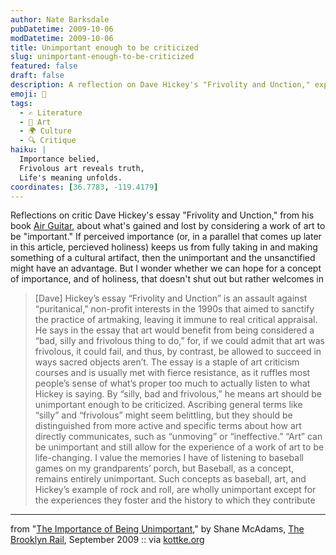 ```yaml
---
author: Nate Barksdale
pubDatetime: 2009-10-06
modDatetime: 2009-10-06
title: Unimportant enough to be criticized
slug: unimportant-enough-to-be-criticized
featured: false
draft: false
description: A reflection on Dave Hickey's "Frivolity and Unction," exploring the idea that the perceived importance of art can hinder genuine appreciation and critique.
emoji: 🎨
tags:
  - ✍️ Literature
  - 🎨 Art
  - 🌍 Culture
  - 🔍 Critique
haiku: |
  Importance belied,  
  Frivolous art reveals truth,  
  Life's meaning unfolds.
coordinates: [36.7783, -119.4179]
---
```


Reflections on critic Dave Hickey's essay "Frivolity and Unction," from his book [Air Guitar](https://www.google.com/search?q=%22Air%20Guitar%22%20amazon.com), about what's gained and lost by considering a work of art to be "important." If perceived importance (or, in a parallel that comes up later in this article, percieved holiness) keeps us from fully taking in and making something of a cultural artifact, then the unimportant and the unsanctified might have an advantage. But I wonder whether we can hope for a concept of importance, and of holiness, that doesn't shut out but rather welcomes in

> [Dave] Hickey’s essay “Frivolity and Unction” is an assault against “puritanical,” non-profit interests in the 1990s that aimed to sanctify the practice of artmaking, leaving it immune to real critical appraisal. He says in the essay that art would benefit from being considered a “bad, silly and frivolous thing to do,” for, if we could admit that art was frivolous, it could fail, and thus, by contrast, be allowed to succeed in ways sacred objects aren’t. The essay is a staple of art criticism courses and is usually met with fierce resistance, as it ruffles most people’s sense of what’s proper too much to actually listen to what Hickey is saying. By “silly, bad and frivolous,” he means art should be unimportant enough to be criticized. Ascribing general terms like “silly” and “frivolous” might seem belittling, but they should be distinguished from more active and specific terms about how art directly communicates, such as “unmoving” or “ineffective.” “Art” can be unimportant and still allow for the experience of a work of art to be life-changing. I value the memories I have of listening to baseball games on my grandparents’ porch, but Baseball, as a concept, remains entirely unimportant. Such concepts as baseball, art, and Hickey’s example of rock and roll, are wholly unimportant except for the experiences they foster and the history to which they contribute

---

from "[The Importance of Being Unimportant](http://www.brooklynrail.org/2009/09/artseen/the-importance-of-being-unimportant)," by Shane McAdams, [The Brooklyn Rail](http://www.brooklynrail.org/2009/09/artseen/the-importance-of-being-unimportant), September 2009 :: via [kottke.org](http://kottke.org/09/09/the-importance-of-being-unimportant)
